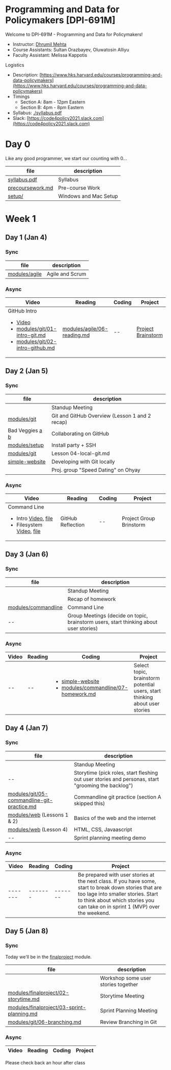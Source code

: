 # Programming and Data for Policymakers [DPI-691M]

Welcome to DPI-691M - Programming and Data for Policymakers!

* Instructor: [Dhrumil Mehta](https://www.hks.harvard.edu/faculty/dhrumil-mehta)
* Course Assistants: Sultan Orazbayev, Oluwatosin Alliyu
* Faculty Assistant: Melissa Kappotis

Logistics

* Description: [https://www.hks.harvard.edu/courses/programming-and-data-policymakers](https://www.hks.harvard.edu/courses/programming-and-data-policymakers)
* Timings
	* Section A: 8am - 12pm Eastern
	* Section B: 4pm - 8pm Eastern 
* Syllabus: [./syllabus.pdf](./syllabus.pdf)
* Slack: [https://code4policy2021.slack.com](https://code4policy2021.slack.com)

# Day 0
Like any good programmer, we start our counting with 0...

file | description
-----|------------
[syllabus.pdf](syllabus.pdf) | Syllabus
[precoursework.md](precoursework.md) | Pre-course Work
[setup/](https://github.com/code4policy/modules/tree/master/setup) | Windows and Mac Setup

# Week 1

## Day 1 (Jan 4)

### Sync

file | description
-----|------------
[modules/agile](https://github.com/code4policy/modules/tree/master/agile) | Agile and Scrum

### Async

Video  | Reading| Coding | Project
-------|-------|-------|-------|
GitHub Intro <ul><li>[Video](https://harvard.hosted.panopto.com/Panopto/Pages/Viewer.aspx?id=811469c4-0c47-4a1d-a0c6-ac9e01501327)</li><li>[modules/git/01-intro-git.md](https://github.com/code4policy/modules/tree/master/git/01-intro-git.md)</li><li>[modules/git/02-intro-github.md](https://github.com/code4policy/modules/tree/master/git/02-intro-github.md)</li></ul> | [modules/agile/06-reading.md](https://github.com/code4policy/modules/tree/master/agile/06-reading.md) | -- | [Project Brainstorm](https://github.com/code4policy/modules/blob/master/finalproject/brainstorm.md)

## Day 2 (Jan 5)

### Sync

file | description
-----|------------
[ ]() | Standup Meeting
[modules/git](https://github.com/code4policy/modules/tree/master/git) | Git and GitHub Overview (Lesson 1 and 2 recap)
Bad Veggies [a](https://github.com/code4policy/bad-veggies-website-section-a) [b](https://github.com/code4policy/bad-veggies-website-section-b) | Collaborating on GitHub
[modules/setup](https://github.com/code4policy/modules/tree/master/setup)	| Install party + SSH
[modules/git](https://github.com/code4policy/modules/tree/master/git) | Lesson 04-local-git.md
[simple-website](https://github.com/code4policy/simple-website) | Developing with Git locally
[ ]() | Proj. group "Speed Dating" on Ohyay

### Async

Video  | Reading| Coding | Project
-------|-------|-------|-------|
Command Line <ul><li>Intro [Video](https://harvard.hosted.panopto.com/Panopto/Pages/Viewer.aspx?id=301dc6aa-8418-4872-ae10-ac9d0065911f), [file](https://github.com/code4policy/modules/blob/master/commandline/01-intro.md)</li><li>Filesystem [Video](https://harvard.hosted.panopto.com/Panopto/Pages/Viewer.aspx?id=543e413a-6664-4ef6-aa83-ac9d00736510), [file](https://github.com/code4policy/modules/blob/master/commandline/02-filesystem.md)</li></ul> | GitHub Reflection | -- | Project Group Brinstorm


## Day 3 (Jan 6)


### Sync

file | description
-----|------------
[ ]() | Standup Meeting
[ ]() | Recap of homework
[modules/commandline](https://github.com/code4policy/modules/tree/master/commandline) | Command Line
-- | Group Meetings (decide on topic, brainstorm users, start thinking about user stories)

### Async

Video  | Reading| Coding | Project
-------|-------|-------|-------|
-- | -- | <ul><li>[simple-website](https://github.com/code4policy/simple-website)</li><li>[modules/commandline/07-homework.md](https://github.com/code4policy/modules/blob/master/commandline/07-homework.md)</li></ul> | Select topic, brainstorm potential users, start thinking about user stories

## Day 4 (Jan 7)


### Sync

file | description
-----|------------
[ ]() | Standup Meeting
-- | Storytime (pick roles, start fleshing out user stories and personas, start "grooming the backlog")
[modules/git/05-commandline-git-practice.md](https://github.com/code4policy/modules/blob/master/git/05-commandline-git-practice.md)| Commandline git practice (section A skipped this)
[modules/web](https://github.com/code4policy/modules/tree/master/web) (Lessons 1 & 2)| Basics of the web and the internet
[modules/web](https://github.com/code4policy/modules/tree/master/web) (Lesson 4)| HTML, CSS, Javaascript
-- | Sprint planning meeting demo

### Async

Video  | Reading| Coding | Project
-------|-------|-------|-------|
-------|-------|-------| Be prepared with user stories at the next class. If you have some, start to break down stories that are too lage into smaller stories. Start to think about which stories you can take on in sprint 1 (MVP) over the weekend.

## Day 5 (Jan 8)

### Sync

Today we'll be in the [finalproject](https://github.com/code4policy/modules/tree/master/finalproject) module.

file | description
-----|------------
	  | Workshop some user stories together
[modules/finalproject/02-storytime.md](https://github.com/code4policy/modules/blob/master/finalproject/02-storytime.md) | Storytime Meeting
[modules/finalproject/03-sprint-planning.md](https://github.com/code4policy/modules/blob/master/finalproject/03-sprint-planning.md) | Sprint Planning Meeting
[modules/git/06-branching.md](https://github.com/code4policy/modules/blob/master/git/06-branching.md) | Review Branching in Git

### Async

Video  | Reading| Coding | Project
-------|-------|-------|-------|
Please check back an hour after class
